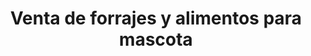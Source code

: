 ---
title: "Venta de forrajes y alimentos para mascota"
url: /toluca/venta-de-forrajes-y-alimentos-para-mascota/
shop: agraria
---